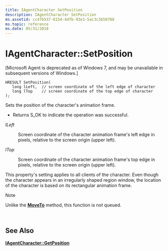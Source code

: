```yaml
---
title: IAgentCharacter SetPosition
description: IAgentCharacter SetPosition
ms.assetid: cc47b537-8154-4dfb-93e1-5ac3c3b50788
ms.topic: reference
ms.date: 05/31/2018
---
```


# IAgentCharacter::SetPosition

\[Microsoft Agent is deprecated as of Windows 7, and may be unavailable in subsequent versions of Windows.\]

``` syntax
HRESULT SetPosition(
   long lLeft,  // screen coordinate of the left edge of character 
   long lTop    // screen coordinate of the top edge of character 
);
```

Sets the position of the character's animation frame.

-   Returns S\_OK to indicate the operation was successful.

<dl> <dt>

<span id="lLeft"></span><span id="lleft"></span><span id="LLEFT"></span>*lLeft*
</dt> <dd>

Screen coordinate of the character animation frame's left edge in pixels, relative to the screen origin (upper left).

</dd> <dt>

<span id="lTop"></span><span id="ltop"></span><span id="LTOP"></span>*lTop*
</dt> <dd>

Screen coordinate of the character animation frame's top edge in pixels, relative to the screen origin (upper left).

</dd> </dl>

This property's setting applies to all clients of the character. Even though the character appears in an irregularly shaped region window, the location of the character is based on its rectangular animation frame.

> [!Note]  
> Unlike the [**MoveTo**](https://www.bing.com/search?q=**MoveTo**) method, this function is not queued.

 

## See Also

[**IAgentCharacter::GetPosition**](iagentcharacter--getposition.md)


 

 




